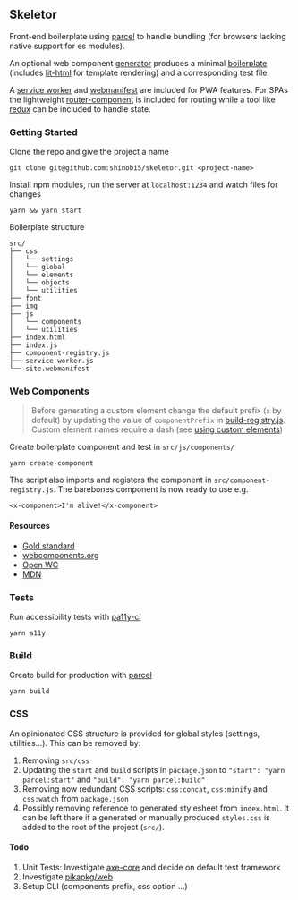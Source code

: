 ## Skeletor

Front-end boilerplate using [parcel](https://parceljs.org/) to handle bundling (for browsers lacking native support for es modules).

An optional web component [generator](https://github.com/shinobi5/skeletor/blob/master/scripts/create-component.js) produces a minimal [boilerplate](https://github.com/shinobi5/skeletor/blob/master/scripts/templates/component.js) (includes [lit-html](https://github.com/polymer/lit-html) for template rendering) and a corresponding test file.

A [service worker](https://github.com/shinobi5/skeletor/blob/master/src/service-worker.js) and [webmanifest](https://github.com/shinobi5/skeletor/blob/master/src/site.webmanifest) are included for PWA features. For SPAs the lightweight [router-component](https://github.com/mkay581/router-component) is included for routing while a tool like [redux](https://github.com/reduxjs/redux) can be included to handle state.

### Getting Started

Clone the repo and give the project a name
```
git clone git@github.com:shinobi5/skeletor.git <project-name>
```

Install npm modules, run the server at `localhost:1234` and watch files for changes 

```
yarn && yarn start
```

Boilerplate structure
```
src/
├── css
│   └── settings
│   └── global
│   └── elements
│   └── objects
│   └── utilities
├── font
├── img
├── js
│   └── components
│   └── utilities
├── index.html
├── index.js
├── component-registry.js
├── service-worker.js
└── site.webmanifest
```

### Web Components

> Before generating a custom element change the default prefix (`x` by default) by updating the value of `componentPrefix` in [build-registry.js](https://github.com/shinobi5/skeletor/blob/master/scripts/build-registry.js). Custom element names require a dash (see [using custom elements](https://developer.mozilla.org/en-US/docs/Web/Web_Components/Using_custom_elements))

Create boilerplate component and test in `src/js/components/`
```
yarn create-component
```

The script also imports and registers the component in `src/component-registry.js`. The barebones component is now ready to use e.g. 
```
<x-component>I'm alive!</x-component>
```

#### Resources
+ [Gold standard](https://github.com/webcomponents/gold-standard/wiki)
+ [webcomponents.org](https://www.webcomponents.org)
+ [Open WC](https://open-wc.org/)
+ [MDN](https://developer.mozilla.org/en-US/docs/Web/Web_Components)

### Tests
Run accessibility tests with [pa11y-ci](https://github.com/pa11y/pa11y-ci)
```
yarn a11y
```

### Build

Create build for production with [parcel](https://parceljs.org/)
```
yarn build
```

### CSS
An opinionated CSS structure is provided for global styles (settings, utilities...). This can be removed by:

1. Removing `src/css`
2. Updating the `start` and `build` scripts in `package.json` to `"start": "yarn parcel:start"` and  `"build": "yarn parcel:build"`
3. Removing now redundant CSS scripts: `css:concat`, `css:minify` and `css:watch` from `package.json`
4. Possibly removing reference to generated stylesheet from `index.html`. It can be left there if a generated or manually produced `styles.css` is added to the root of the project (`src/`).

#### Todo
1. Unit Tests: Investigate [axe-core](https://github.com/dequelabs/axe-core) and decide on default test framework
2. Investigate [pikapkg/web](https://github.com/pikapkg/web)
3. Setup CLI (components prefix, css option ...)
